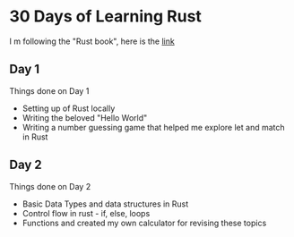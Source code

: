 # 30 Days of Learning Rust

I m following the "Rust book", here is the <a href="https://doc.rust-lang.org/stable/book/title-page.html">link</a>

## Day 1
Things done on Day 1
 - Setting up of Rust locally
 - Writing the beloved "Hello World"
 - Writing a number guessing game that helped me explore let and match in Rust

## Day 2
Things done on Day 2
- Basic Data Types and data structures in Rust
- Control flow in rust - if, else, loops
- Functions and created my own calculator for revising these topics
 

